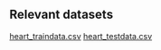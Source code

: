 ## Relevant datasets
[heart_traindata.csv](https://github.com/user-attachments/files/16102372/heart_traindata.csv)
[heart_testdata.csv](https://github.com/user-attachments/files/16102376/heart_testdata.csv)

